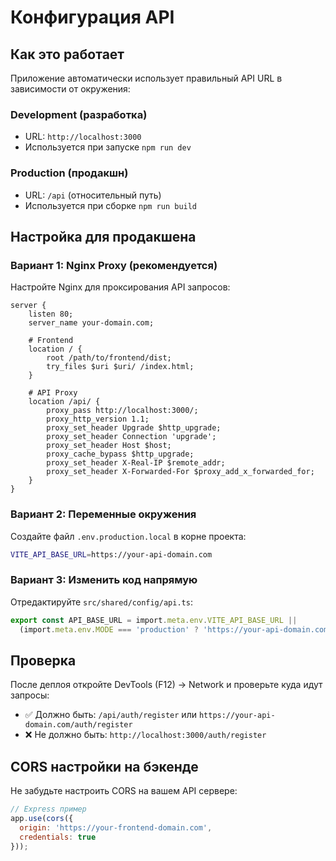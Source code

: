 # Конфигурация API

## Как это работает

Приложение автоматически использует правильный API URL в зависимости от окружения:

### Development (разработка)
- URL: `http://localhost:3000`
- Используется при запуске `npm run dev`

### Production (продакшн)
- URL: `/api` (относительный путь)
- Используется при сборке `npm run build`

## Настройка для продакшена

### Вариант 1: Nginx Proxy (рекомендуется)

Настройте Nginx для проксирования API запросов:

```nginx
server {
    listen 80;
    server_name your-domain.com;

    # Frontend
    location / {
        root /path/to/frontend/dist;
        try_files $uri $uri/ /index.html;
    }

    # API Proxy
    location /api/ {
        proxy_pass http://localhost:3000/;
        proxy_http_version 1.1;
        proxy_set_header Upgrade $http_upgrade;
        proxy_set_header Connection 'upgrade';
        proxy_set_header Host $host;
        proxy_cache_bypass $http_upgrade;
        proxy_set_header X-Real-IP $remote_addr;
        proxy_set_header X-Forwarded-For $proxy_add_x_forwarded_for;
    }
}
```

### Вариант 2: Переменные окружения

Создайте файл `.env.production.local` в корне проекта:

```bash
VITE_API_BASE_URL=https://your-api-domain.com
```

### Вариант 3: Изменить код напрямую

Отредактируйте `src/shared/config/api.ts`:

```typescript
export const API_BASE_URL = import.meta.env.VITE_API_BASE_URL || 
  (import.meta.env.MODE === 'production' ? 'https://your-api-domain.com' : 'http://localhost:3000');
```

## Проверка

После деплоя откройте DevTools (F12) → Network и проверьте куда идут запросы:
- ✅ Должно быть: `/api/auth/register` или `https://your-api-domain.com/auth/register`
- ❌ Не должно быть: `http://localhost:3000/auth/register`

## CORS настройки на бэкенде

Не забудьте настроить CORS на вашем API сервере:


```javascript
// Express пример
app.use(cors({
  origin: 'https://your-frontend-domain.com',
  credentials: true
}));
```

